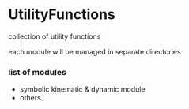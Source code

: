 # UtilityFunctions
collection of utility functions

each module will be managed in separate directories

### list of modules

- symbolic kinematic & dynamic module
- others..
